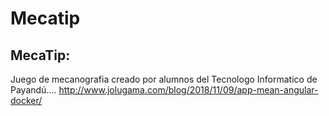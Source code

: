 # Mecatip

<h2>MecaTip:</h2>

Juego de mecanografia creado por alumnos del Tecnologo Informatico de Payandú....
http://www.jolugama.com/blog/2018/11/09/app-mean-angular-docker/

